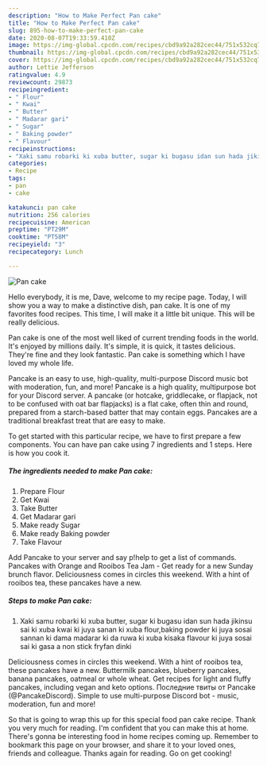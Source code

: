 ```yaml
---
description: "How to Make Perfect Pan cake"
title: "How to Make Perfect Pan cake"
slug: 895-how-to-make-perfect-pan-cake
date: 2020-08-07T19:33:59.410Z
image: https://img-global.cpcdn.com/recipes/cbd9a92a282cec44/751x532cq70/pan-cake-recipe-main-photo.jpg
thumbnail: https://img-global.cpcdn.com/recipes/cbd9a92a282cec44/751x532cq70/pan-cake-recipe-main-photo.jpg
cover: https://img-global.cpcdn.com/recipes/cbd9a92a282cec44/751x532cq70/pan-cake-recipe-main-photo.jpg
author: Lettie Jefferson
ratingvalue: 4.9
reviewcount: 29873
recipeingredient:
- " Flour"
- " Kwai"
- " Butter"
- " Madarar gari"
- " Sugar"
- " Baking powder"
- " Flavour"
recipeinstructions:
- "Xaki samu robarki ki xuba butter, sugar ki bugasu idan sun hada jikinsu sai ki xuba kwai ki juya sanan ki xuba flour,baking powder ki juya sosai sannan ki dama madarar ki da ruwa ki xuba kisaka flavour ki juya sosai sai ki gasa a non stick fryfan dinki"
categories:
- Recipe
tags:
- pan
- cake

katakunci: pan cake 
nutrition: 256 calories
recipecuisine: American
preptime: "PT29M"
cooktime: "PT58M"
recipeyield: "3"
recipecategory: Lunch

---
```



![Pan cake](https://img-global.cpcdn.com/recipes/cbd9a92a282cec44/751x532cq70/pan-cake-recipe-main-photo.jpg)

Hello everybody, it is me, Dave, welcome to my recipe page. Today, I will show you a way to make a distinctive dish, pan cake. It is one of my favorites food recipes. This time, I will make it a little bit unique. This will be really delicious.

Pan cake is one of the most well liked of current trending foods in the world. It's enjoyed by millions daily. It's simple, it is quick, it tastes delicious. They're fine and they look fantastic. Pan cake is something which I have loved my whole life.

Pancake is an easy to use, high-quality, multi-purpose Discord music bot with moderation, fun, and more! Pancake is a high quality, multipurpose bot for your Discord server. A pancake (or hotcake, griddlecake, or flapjack, not to be confused with oat bar flapjacks) is a flat cake, often thin and round, prepared from a starch-based batter that may contain eggs. Pancakes are a traditional breakfast treat that are easy to make.


To get started with this particular recipe, we have to first prepare a few components. You can have pan cake using 7 ingredients and 1 steps. Here is how you cook it.

<!--inarticleads1-->

##### The ingredients needed to make Pan cake:

1. Prepare  Flour
1. Get  Kwai
1. Take  Butter
1. Get  Madarar gari
1. Make ready  Sugar
1. Make ready  Baking powder
1. Take  Flavour


Add Pancake to your server and say p!help to get a list of commands. Pancakes with Orange and Rooibos Tea Jam - Get ready for a new Sunday brunch flavor. Deliciousness comes in circles this weekend. With a hint of rooibos tea, these pancakes have a new. 

<!--inarticleads2-->

##### Steps to make Pan cake:

1. Xaki samu robarki ki xuba butter, sugar ki bugasu idan sun hada jikinsu sai ki xuba kwai ki juya sanan ki xuba flour,baking powder ki juya sosai sannan ki dama madarar ki da ruwa ki xuba kisaka flavour ki juya sosai sai ki gasa a non stick fryfan dinki


Deliciousness comes in circles this weekend. With a hint of rooibos tea, these pancakes have a new. Buttermilk pancakes, blueberry pancakes, banana pancakes, oatmeal or whole wheat. Get recipes for light and fluffy pancakes, including vegan and keto options. Последние твиты от Pancake (@PancakeDiscord). Simple to use multi-purpose Discord bot - music, moderation, fun and more! 

So that is going to wrap this up for this special food pan cake recipe. Thank you very much for reading. I'm confident that you can make this at home. There's gonna be interesting food in home recipes coming up. Remember to bookmark this page on your browser, and share it to your loved ones, friends and colleague. Thanks again for reading. Go on get cooking!
